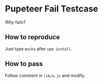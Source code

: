 Pupeteer Fail Testcase
======================

Why fails?

## How to reproduce

Just type `mocha` after `npm install`.

## How to pass

Follow comment in `lib/a.js` and modify.
